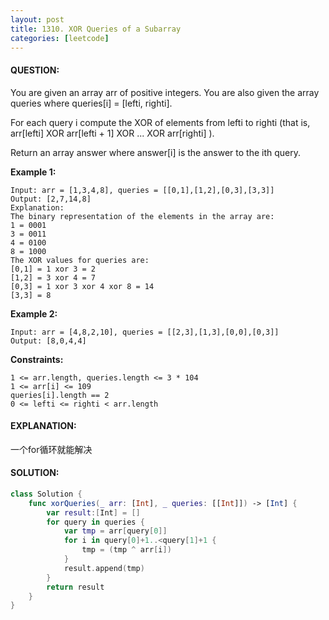 ```yaml
---
layout: post
title: 1310. XOR Queries of a Subarray
categories: [leetcode]
---
```

#### QUESTION:
You are given an array arr of positive integers. You are also given the array queries where queries[i] = [lefti, righti].

For each query i compute the XOR of elements from lefti to righti (that is, arr[lefti] XOR arr[lefti + 1] XOR ... XOR arr[righti] ).

Return an array answer where answer[i] is the answer to the ith query.

 

__Example 1:__
```
Input: arr = [1,3,4,8], queries = [[0,1],[1,2],[0,3],[3,3]]
Output: [2,7,14,8] 
Explanation: 
The binary representation of the elements in the array are:
1 = 0001 
3 = 0011 
4 = 0100 
8 = 1000 
The XOR values for queries are:
[0,1] = 1 xor 3 = 2 
[1,2] = 3 xor 4 = 7 
[0,3] = 1 xor 3 xor 4 xor 8 = 14 
[3,3] = 8
```
__Example 2:__
```
Input: arr = [4,8,2,10], queries = [[2,3],[1,3],[0,0],[0,3]]
Output: [8,0,4,4]
 ```

__Constraints:__
```
1 <= arr.length, queries.length <= 3 * 104
1 <= arr[i] <= 109
queries[i].length == 2
0 <= lefti <= righti < arr.length
```
#### EXPLANATION:

一个for循环就能解决

#### SOLUTION:
```swift
class Solution {
    func xorQueries(_ arr: [Int], _ queries: [[Int]]) -> [Int] {
        var result:[Int] = []
        for query in queries {
            var tmp = arr[query[0]]
            for i in query[0]+1..<query[1]+1 {
                tmp = (tmp ^ arr[i])
            }
            result.append(tmp)
        }
        return result
    }
}
```
